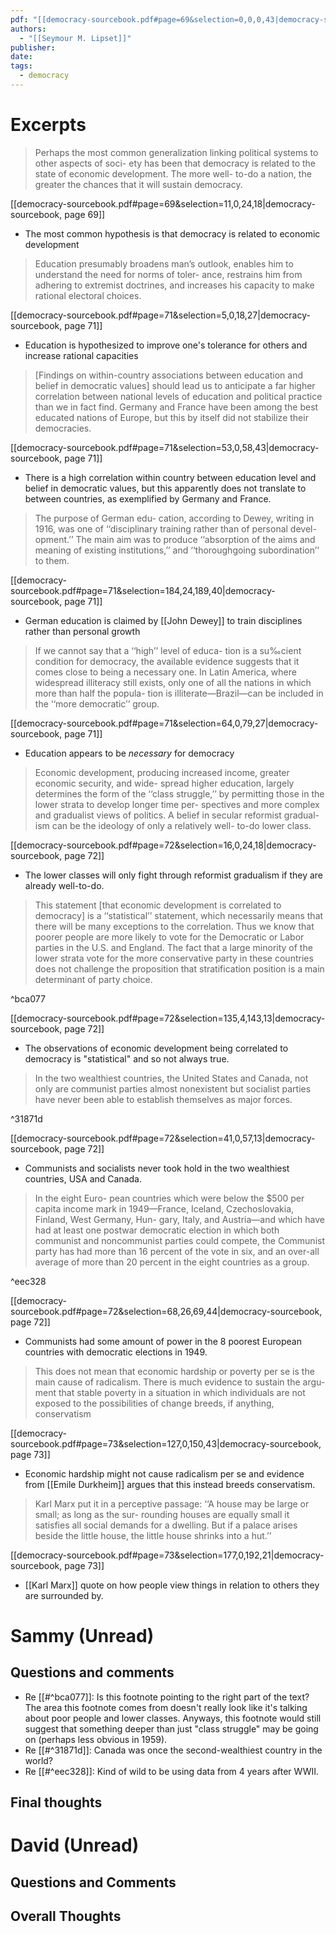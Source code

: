 ```yaml
---
pdf: "[[democracy-sourcebook.pdf#page=69&selection=0,0,0,43|democracy-sourcebook, page 69]]"
authors:
  - "[[Seymour M. Lipset]]"
publisher: 
date: 
tags:
  - democracy
---
```

# Excerpts
> Perhaps the most common generalization linking political systems to other aspects of soci- ety has been that democracy is related to the state of economic development. The more well- to-do a nation, the greater the chances that it will sustain democracy.

[[democracy-sourcebook.pdf#page=69&selection=11,0,24,18|democracy-sourcebook, page 69]]
- The most common hypothesis is that democracy is related to economic development

> Education presumably broadens man’s outlook, enables him to understand the need for norms of toler- ance, restrains him from adhering to extremist doctrines, and increases his capacity to make rational electoral choices.

[[democracy-sourcebook.pdf#page=71&selection=5,0,18,27|democracy-sourcebook, page 71]]
- Education is hypothesized to improve one's tolerance for others and increase rational capacities

> \[Findings on within-country associations between education and belief in democratic values\] should lead us to anticipate a far higher correlation between national levels of education and political practice than we in fact find. Germany and France have been among the best educated nations of Europe, but this by itself did not stabilize their democracies.

[[democracy-sourcebook.pdf#page=71&selection=53,0,58,43|democracy-sourcebook, page 71]]
- There is a high correlation within country between education level and belief in democratic values, but this apparently does not translate to between countries, as exemplified by Germany and France.

> The purpose of German edu- cation, according to Dewey, writing in 1916, was one of ‘‘disciplinary training rather than of personal devel- opment.’’ The main aim was to produce ‘‘absorption of the aims and meaning of existing institutions,’’ and ‘‘thoroughgoing subordination’’ to them.

[[democracy-sourcebook.pdf#page=71&selection=184,24,189,40|democracy-sourcebook, page 71]]
- German education is claimed by [[John Dewey]] to train disciplines rather than personal growth

> If we cannot say that a ‘‘high’’ level of educa- tion is a su‰cient condition for democracy, the available evidence suggests that it comes close to being a necessary one. In Latin America, where widespread illiteracy still exists, only one of all the nations in which more than half the popula- tion is illiterate—Brazil—can be included in the ‘‘more democratic’’ group. 

[[democracy-sourcebook.pdf#page=71&selection=64,0,79,27|democracy-sourcebook, page 71]]
- Education appears to be _necessary_ for democracy

> Economic development, producing increased income, greater economic security, and wide- spread higher education, largely determines the form of the ‘‘class struggle,’’ by permitting those in the lower strata to develop longer time per- spectives and more complex and gradualist views of politics. A belief in secular reformist gradual- ism can be the ideology of only a relatively well- to-do lower class.

[[democracy-sourcebook.pdf#page=72&selection=16,0,24,18|democracy-sourcebook, page 72]]
- The lower classes will only fight through reformist gradualism if they are already well-to-do.

> This statement \[that economic development is correlated to democracy\] is a ‘‘statistical’’ statement, which necessarily means that there will be many exceptions to the correlation. Thus we know that poorer people are more likely to vote for the Democratic or Labor parties in the U.S. and England. The fact that a large minority of the lower strata vote for the more conservative party in these countries does not challenge the proposition that stratification position is a main determinant of party choice.

^bca077

[[democracy-sourcebook.pdf#page=72&selection=135,4,143,13|democracy-sourcebook, page 72]]
- The observations of economic development being correlated to democracy is "statistical" and so not always true.

> In the two wealthiest countries, the United States and Canada, not only are communist parties almost nonexistent but socialist parties have never been able to establish themselves as major forces.

^31871d

[[democracy-sourcebook.pdf#page=72&selection=41,0,57,13|democracy-sourcebook, page 72]]
- Communists and socialists never took hold in the two wealthiest countries, USA and Canada.

> In the eight Euro- pean countries which were below the $500 per capita income mark in 1949—France, Iceland, Czechoslovakia, Finland, West Germany, Hun- gary, Italy, and Austria—and which have had at least one postwar democratic election in which both communist and noncommunist parties could compete, the Communist party has had more than 16 percent of the vote in six, and an over-all average of more than 20 percent in the eight countries as a group.

^eec328

[[democracy-sourcebook.pdf#page=72&selection=68,26,69,44|democracy-sourcebook, page 72]]
- Communists had some amount of power in the 8 poorest European countries with democratic elections in 1949.

> This does not mean that economic hardship or poverty per se is the main cause of radicalism. There is much evidence to sustain the argu- ment that stable poverty in a situation in which individuals are not exposed to the possibilities of change breeds, if anything, conservatism

[[democracy-sourcebook.pdf#page=73&selection=127,0,150,43|democracy-sourcebook, page 73]]
- Economic hardship might not cause radicalism per se and evidence from [[Emile Durkheim]] argues that this instead breeds conservatism.

> Karl Marx put it in a perceptive passage: ‘‘A house may be large or small; as long as the sur- rounding houses are equally small it satisfies all social demands for a dwelling. But if a palace arises beside the little house, the little house shrinks into a hut.’’

[[democracy-sourcebook.pdf#page=73&selection=177,0,192,21|democracy-sourcebook, page 73]]
- [[Karl Marx]] quote on how people view things in relation to others they are surrounded by.
# Sammy (Unread)
## Questions and comments
- Re [[#^bca077]]: Is this footnote pointing to the right part of the text? The area this footnote comes from doesn't really look like it's talking about poor people and lower classes. Anyways, this footnote would still suggest that something deeper than just "class struggle" may be going on (perhaps less obvious in 1959).
- Re [[#^31871d]]: Canada was once the second-wealthiest country in the world?
- Re [[#^eec328]]: Kind of wild to be using data from 4 years after WWII.
## Final thoughts

# David (Unread)
## Questions and Comments 
## Overall Thoughts

